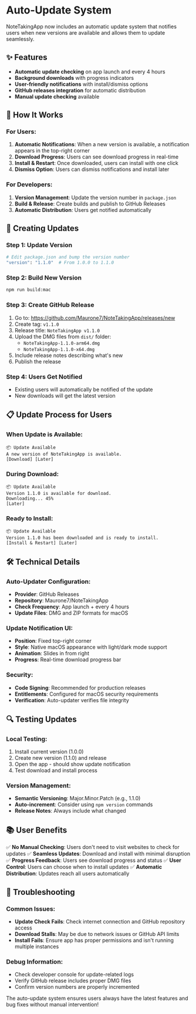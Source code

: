 # Auto-Update System

NoteTakingApp now includes an automatic update system that notifies users when new versions are available and allows them to update seamlessly.

## ✨ Features

- **Automatic update checking** on app launch and every 4 hours
- **Background downloads** with progress indicators
- **User-friendly notifications** with install/dismiss options
- **GitHub releases integration** for automatic distribution
- **Manual update checking** available

## 🔄 How It Works

### For Users:

1. **Automatic Notifications**: When a new version is available, a notification appears in the top-right corner
2. **Download Progress**: Users can see download progress in real-time
3. **Install & Restart**: Once downloaded, users can install with one click
4. **Dismiss Option**: Users can dismiss notifications and install later

### For Developers:

1. **Version Management**: Update the version number in `package.json`
2. **Build & Release**: Create builds and publish to GitHub Releases
3. **Automatic Distribution**: Users get notified automatically

## 🚀 Creating Updates

### Step 1: Update Version
```bash
# Edit package.json and bump the version number
"version": "1.1.0"  # From 1.0.0 to 1.1.0
```

### Step 2: Build New Version
```bash
npm run build:mac
```

### Step 3: Create GitHub Release
1. Go to: https://github.com/Maurone7/NoteTakingApp/releases/new
2. Create tag: `v1.1.0`
3. Release title: `NoteTakingApp v1.1.0`
4. Upload the DMG files from `dist/` folder:
   - `NoteTakingApp-1.1.0-arm64.dmg`
   - `NoteTakingApp-1.1.0-x64.dmg`
5. Include release notes describing what's new
6. Publish the release

### Step 4: Users Get Notified
- Existing users will automatically be notified of the update
- New downloads will get the latest version

## 📋 Update Process for Users

### When Update is Available:
```
📦 Update Available
A new version of NoteTakingApp is available.
[Download] [Later]
```

### During Download:
```
📦 Update Available  
Version 1.1.0 is available for download.
Downloading... 45%
[Later]
```

### Ready to Install:
```
📦 Update Available
Version 1.1.0 has been downloaded and is ready to install.
[Install & Restart] [Later]
```

## 🛠️ Technical Details

### Auto-Updater Configuration:
- **Provider**: GitHub Releases
- **Repository**: Maurone7/NoteTakingApp
- **Check Frequency**: App launch + every 4 hours
- **Update Files**: DMG and ZIP formats for macOS

### Update Notification UI:
- **Position**: Fixed top-right corner
- **Style**: Native macOS appearance with light/dark mode support
- **Animation**: Slides in from right
- **Progress**: Real-time download progress bar

### Security:
- **Code Signing**: Recommended for production releases
- **Entitlements**: Configured for macOS security requirements
- **Verification**: Auto-updater verifies file integrity

## 🔍 Testing Updates

### Local Testing:
1. Install current version (1.0.0)
2. Create new version (1.1.0) and release
3. Open the app - should show update notification
4. Test download and install process

### Version Management:
- **Semantic Versioning**: Major.Minor.Patch (e.g., 1.1.0)
- **Auto-increment**: Consider using `npm version` commands
- **Release Notes**: Always include what changed

## 📚 User Benefits

✅ **No Manual Checking**: Users don't need to visit websites to check for updates
✅ **Seamless Updates**: Download and install with minimal disruption  
✅ **Progress Feedback**: Users see download progress and status
✅ **User Control**: Users can choose when to install updates
✅ **Automatic Distribution**: Updates reach all users automatically

## 🔧 Troubleshooting

### Common Issues:
- **Update Check Fails**: Check internet connection and GitHub repository access
- **Download Stalls**: May be due to network issues or GitHub API limits
- **Install Fails**: Ensure app has proper permissions and isn't running multiple instances

### Debug Information:
- Check developer console for update-related logs
- Verify GitHub release includes proper DMG files
- Confirm version numbers are properly incremented

The auto-update system ensures users always have the latest features and bug fixes without manual intervention!